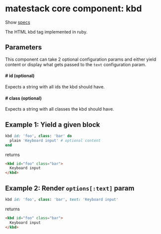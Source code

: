 # matestack core component: kbd

Show [specs](/spec/usage/components/kbd_spec.rb)

The HTML kbd tag implemented in ruby.

## Parameters

This component can take 2 optional configuration params and either yield content or display what gets passed to the `text` configuration param.

#### # id (optional)
Expects a string with all ids the kbd should have.

#### # class (optional)
Expects a string with all classes the kbd should have.

## Example 1: Yield a given block

```ruby
kbd id: 'foo', class: 'bar' do
  plain 'Keyboard input' # optional content
end
```

returns

```html
<kbd id="foo" class="bar">
  Keyboard input
</kbd>
```

## Example 2: Render `options[:text]` param

```ruby
kbd id: 'foo', class: 'bar', text: 'Keyboard input'
```

returns

```html
<kbd id="foo" class="bar">
  Keyboard input
</kbd>
